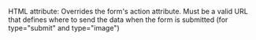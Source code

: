 HTML attribute: Overrides the form's action attribute. Must be a valid URL that defines where to send the data when the form is submitted (for type="submit" and type="image")
